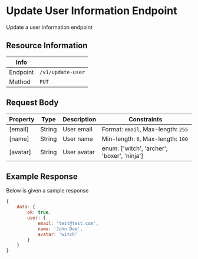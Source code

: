 # Update User Information Endpoint

Update a user information endpoint

## Resource Information

| Info     |                   |
| -------- | ----------------- |
| Endpoint | `/v1/update-user` |
| Method   | `PUT`             |

## Request Body

| Property | Type   | Description | Constraints                                 |
| -------- | ------ | ----------- | ------------------------------------------- |
| [email]  | String | User email  | Format: `email`, Max-length: `255`          |
| [name]   | String | User name   | Min-length: `6`, Max-length: `100`          |
| [avatar] | String | User avatar | enum: ['witch', 'archer', 'boxer', 'ninja'] |

## Example Response

Below is given a sample response

```javascript
{
    data: {
        ok: true,
        user: {
            email: 'test@test.com',
			name: 'John Doe',
			avatar: 'witch'
        }
	}
}
```
